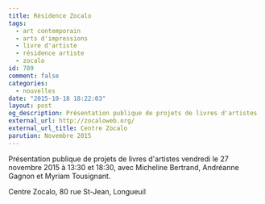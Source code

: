 ```yaml
---
title: Résidence Zocalo
tags:
  - art contemporain
  - arts d'impressions
  - livre d'artiste
  - résidence artiste
  - zocalo
id: 789
comment: false
categories:
  - nouvelles
date: "2015-10-18 18:22:03"
layout: post
og_description: Présentation publique de projets de livres d'artistes
external_url: http://zocaloweb.org/
external_url_title: Centre Zocalo
parution: Novembre 2015
---
```

Présentation publique de projets de livres d'artistes
vendredi le 27 novembre 2015 à 13:30 et 18:30, 
avec Micheline Bertrand, Andréanne Gagnon et Myriam Tousignant.

Centre Zocalo,
80 rue St-Jean, Longueuil
